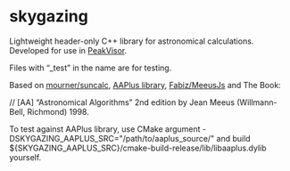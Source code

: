 # skygazing
Lightweight header-only C++ library for astronomical calculations. Developed for use in [PeakVisor](https://peakvisor.com). 

Files with “_test” in the name are for testing.

Based on [mourner/suncalc](https://github.com/mourner/suncalc), [AAPlus library](http://www.naughter.com/aa.html), [Fabiz/MeeusJs](https://github.com/Fabiz/MeeusJs) and The Book:

// [AA] “Astronomical Algorithms” 2nd edition by Jean Meeus (Willmann-Bell, Richmond) 1998.

To test against AAPlus library, use CMake argument -DSKYGAZING_AAPLUS_SRC="/path/to/aaplus_source/"
and build ${SKYGAZING_AAPLUS_SRC}/cmake-build-release/lib/libaaplus.dylib yourself. 
